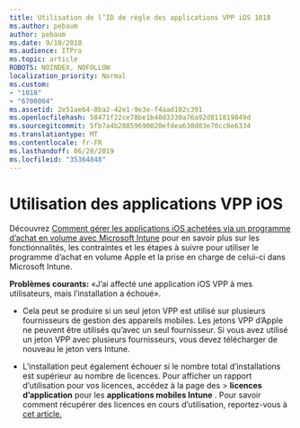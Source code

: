 ```yaml
---
title: Utilisation de l’ID de règle des applications VPP iOS 1018
ms.author: pebaum
author: pebaum
ms.date: 9/10/2018
ms.audience: ITPro
ms.topic: article
ROBOTS: NOINDEX, NOFOLLOW
localization_priority: Normal
ms.custom:
- "1018"
- "6700004"
ms.assetid: 2e51ae64-8ba2-42e1-9e3e-f4aad102c391
ms.openlocfilehash: 58471f22ce78be1b40d3330a76a92d811819849d
ms.sourcegitcommit: 5fb7a4b28859690020efdea630d03e70cc0e6334
ms.translationtype: MT
ms.contentlocale: fr-FR
ms.lasthandoff: 06/28/2019
ms.locfileid: "35364848"
---
```

# <a name="working-with-ios-vpp-applications"></a>Utilisation des applications VPP iOS

Découvrez [Comment gérer les applications iOS achetées via un programme d’achat en volume avec Microsoft Intune](https://docs.microsoft.com/intune/vpp-apps-ios) pour en savoir plus sur les fonctionnalités, les contraintes et les étapes à suivre pour utiliser le programme d’achat en volume Apple et la prise en charge de celui-ci dans Microsoft Intune.
  
 **Problèmes courants:** «J’ai affecté une application iOS VPP à mes utilisateurs, mais l’installation a échoué».
  
- Cela peut se produire si un seul jeton VPP est utilisé sur plusieurs fournisseurs de gestion des appareils mobiles. Les jetons VPP d’Apple ne peuvent être utilisés qu’avec un seul fournisseur. Si vous avez utilisé un jeton VPP avec plusieurs fournisseurs, vous devez télécharger de nouveau le jeton vers Intune.

- L’installation peut également échouer si le nombre total d’installations est supérieur au nombre de licences. Pour afficher un rapport d’utilisation pour vos licences, accédez à la page des \> **licences d’application** pour les **applications mobiles Intune** . Pour savoir comment récupérer des licences en cours d’utilisation, reportez-vous à [cet article.](https://docs.microsoft.com/intune/vpp-apps-ios#revoking-app-licenses-and-deleting-tokens)
